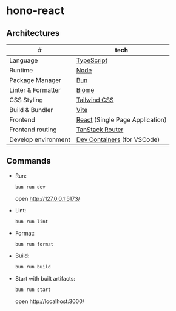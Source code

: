 # hono-react

## Architectures

|#|tech|
|-|-|
|Language|[TypeScript](https://www.typescriptlang.org/)|
|Runtime|[Node](https://nodejs.org/)|
|Package Manager|[Bun](https://bun.sh/)|
|Linter & Formatter|[Biome](https://biomejs.dev/)|
|CSS Styling|[Tailwind CSS](https://tailwindcss.com/)|
|Build & Bundler|[Vite](https://ja.vite.dev/)|
|Frontend|[React](https://react.dev/) (Single Page Application)|
|Frontend routing|[TanStack Router](https://tanstack.com/router/latest/docs/framework/react/overview)|
|Develop environment|[Dev Containers](https://code.visualstudio.com/docs/devcontainers/containers) (for VSCode)|

## Commands

- Run:

  ```sh
  bun run dev
  ```

  open http://127.0.0.1:5173/

- Lint:

  ```sh
  bun run lint
  ```

- Format:

  ```sh
  bun run format
  ```

- Build:

  ```sh
  bun run build
  ```

- Start with built artifacts:

  ```sh
  bun run start
  ```

  open http://localhost:3000/
